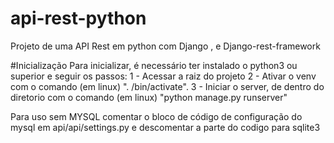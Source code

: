 # api-rest-python
Projeto de uma API Rest em python com Django , e Django-rest-framework

#Inicialização
Para inicializar, é necessário ter instalado o python3 ou superior e seguir os passos:
1 - Acessar a raiz do projeto
2 - Ativar o venv com o comando (em linux) ". <diretorio venv>/bin/activate".
3 - Iniciar o server, de dentro do diretorio <API> com o comando (em linux) "python manage.py runserver"


Para uso sem MYSQL comentar o bloco de código de configuração do mysql em api/api/settings.py e descomentar a parte do codigo para sqlite3
